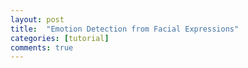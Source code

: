```yaml
---
layout: post
title:  "Emotion Detection from Facial Expressions"
categories: [tutorial]
comments: true
---
```

